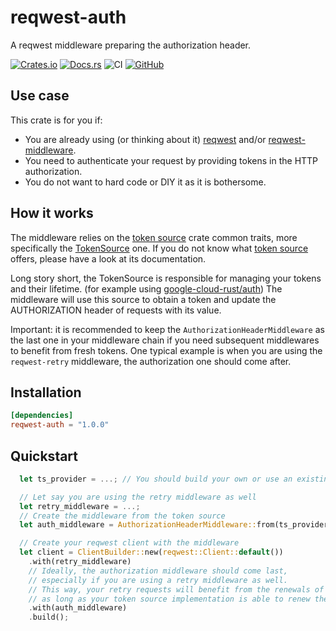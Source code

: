 # reqwest-auth

A reqwest middleware preparing the authorization header.

[![Crates.io](https://img.shields.io/crates/v/reqwest-auth.svg)](https://crates.io/crates/reqwest-auth)
[![Docs.rs](https://docs.rs/reqwest-auth/badge.svg)](https://docs.rs/reqwest-auth)
![CI](https://github.com/nicolas-vivot/reqwest-auth/actions/workflows/ci.yaml/badge.svg?branch=main)
[![GitHub](https://img.shields.io/github/license/nicolas-vivot/reqwest-auth)](https://github.com/nicolas-vivot/reqwest-auth/blob/main/LICENSE)

## Use case

This crate is for you if:
* You are already using (or thinking about it) [reqwest][link-reqwest] and/or [reqwest-middleware][link-reqwest-middleware].
* You need to authenticate your request by providing tokens in the HTTP authorization.
* You do not want to hard code or DIY it as it is bothersome.

## How it works

The middleware relies on the [token source][link-token-source] crate common traits, more specifically the [TokenSource][link-token-source-code] one.
If you do not know what [token source][link-token-source] offers, please have a look at its documentation.

Long story short, the TokenSource is responsible for managing your tokens and their lifetime. (for example using [google-cloud-rust/auth][link-gcr-auth])
The middleware will use this source to obtain a token and update the AUTHORIZATION header of requests with its value.

Important: it is recommended to keep the `AuthorizationHeaderMiddleware` as the last one in your middleware chain if you need subsequent middlewares to benefit from fresh tokens.
One typical example is when you are using the `reqwest-retry` middleware, the authorization one should come after.

## Installation

```toml
[dependencies]
reqwest-auth = "1.0.0"
```

## Quickstart

```rust
  let ts_provider = ...; // You should build your own or use an existing one.

  // Let say you are using the retry middleware as well
  let retry_middleware = ...;
  // Create the middleware from the token source
  let auth_middleware = AuthorizationHeaderMiddleware::from(ts_provider.token_source());

  // Create your reqwest client with the middleware
  let client = ClientBuilder::new(reqwest::Client::default())
    .with(retry_middleware)
    // Ideally, the authorization middleware should come last,
    // especially if you are using a retry middleware as well.
    // This way, your retry requests will benefit from the renewals of the token,
    // as long as your token source implementation is able to renew the token.
    .with(auth_middleware)
    .build();
```


[link-token-source]: https://github.com/nicolas-vivot/token-source
[link-token-source-code]: https://github.com/nicolas-vivot/token-source/blob/main/src/lib.rs#L28
[link-reqwest]: https://github.com/seanmonstar/reqwest
[link-reqwest-middleware]: https://github.com/TrueLayer/reqwest-middleware
[link-gcr-auth]:https://github.com/yoshidan/google-cloud-rust/tree/main/foundation/auth